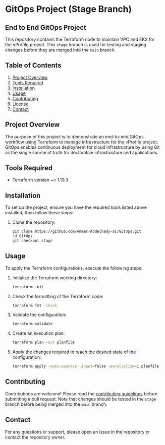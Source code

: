 # GitOps Project (Stage Branch)

## End to End GitOps Project

This repository contains the Terraform code to maintain VPC and EKS for the vProfile project. This `stage` branch is used for testing and staging changes before they are merged into the `main` branch.

## Table of Contents

1. [Project Overview](#project-overview)
2. [Tools Required](#tools-required)
3. [Installation](#installation)
4. [Usage](#usage)
5. [Contributing](#contributing)
6. [License](#license)
7. [Contact](#contact)

## Project Overview

The purpose of this project is to demonstrate an end-to-end GitOps workflow using Terraform to manage infrastructure for the vProfile project. GitOps enables continuous deployment for cloud infrastructure by using Git as the single source of truth for declarative infrastructure and applications.

## Tools Required

- Terraform version ~> 1.10.3

## Installation

To set up the project, ensure you have the required tools listed above installed, then follow these steps:

1. Clone the repository:
    ```bash
    git clone https://github.com/Ammar-Abdelhady-ai/GitOps.git
    cd GitOps
    git checkout stage
    ```

## Usage

To apply the Terraform configurations, execute the following steps:

1. Initialize the Terraform working directory:
    ```bash
    terraform init
    ```

2. Check the formatting of the Terraform code:
    ```bash
    terraform fmt -check
    ```

3. Validate the configuration:
    ```bash
    terraform validate
    ```

4. Create an execution plan:
    ```bash
    terraform plan -out planfile
    ```

5. Apply the changes required to reach the desired state of the configuration:
    ```bash
    terraform apply -auto-approve -input=false -parallelism=1 planfile
    ```

## Contributing

Contributions are welcome! Please read the [contributing guidelines](CONTRIBUTING.md) before submitting a pull request. Note that changes should be tested in the `stage` branch before being merged into the `main` branch.

## Contact

For any questions or support, please open an issue in the repository or contact the repository owner.